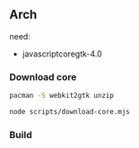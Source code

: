 ## Arch

need:

- javascriptcoregtk-4.0

### Download core

```bash
pacman -S webkit2gtk unzip
```

```bash
node scripts/download-core.mjs 
```

### Build 